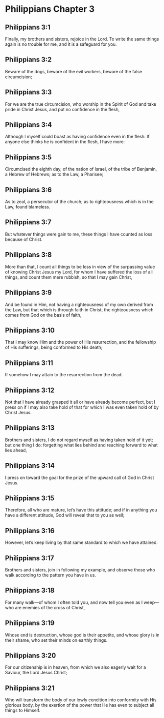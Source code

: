 # Philippians Chapter 3

## Philippians 3:1

Finally, my brothers and sisters, rejoice in the Lord. To write the same things again is no trouble for me, and it is a safeguard for you.

## Philippians 3:2

Beware of the dogs, beware of the evil workers, beware of the false circumcision;

## Philippians 3:3

For we are the true circumcision, who worship in the Spirit of God and take pride in Christ Jesus, and put no confidence in the flesh,

## Philippians 3:4

Although I myself could boast as having confidence even in the flesh. If anyone else thinks he is confident in the flesh, I have more:

## Philippians 3:5

Circumcised the eighth day, of the nation of Israel, of the tribe of Benjamin, a Hebrew of Hebrews; as to the Law, a Pharisee;

## Philippians 3:6

As to zeal, a persecutor of the church; as to righteousness which is in the Law, found blameless.

## Philippians 3:7

But whatever things were gain to me, these things I have counted as loss because of Christ.

## Philippians 3:8

More than that, I count all things to be loss in view of the surpassing value of knowing Christ Jesus my Lord, for whom I have suffered the loss of all things, and count them mere rubbish, so that I may gain Christ,

## Philippians 3:9

And be found in Him, not having a righteousness of my own derived from the Law, but that which is through faith in Christ, the righteousness which comes from God on the basis of faith,

## Philippians 3:10

That I may know Him and the power of His resurrection, and the fellowship of His sufferings, being conformed to His death;

## Philippians 3:11

If somehow I may attain to the resurrection from the dead.

## Philippians 3:12

Not that I have already grasped it all or have already become perfect, but I press on if I may also take hold of that for which I was even taken hold of by Christ Jesus.

## Philippians 3:13

Brothers and sisters, I do not regard myself as having taken hold of it yet; but one thing I do: forgetting what lies behind and reaching forward to what lies ahead,

## Philippians 3:14

I press on toward the goal for the prize of the upward call of God in Christ Jesus.

## Philippians 3:15

Therefore, all who are mature, let’s have this attitude; and if in anything you have a different attitude, God will reveal that to you as well;

## Philippians 3:16

However, let’s keep living by that same standard to which we have attained.

## Philippians 3:17

Brothers and sisters, join in following my example, and observe those who walk according to the pattern you have in us.

## Philippians 3:18

For many walk—of whom I often told you, and now tell you even as I weep—who are enemies of the cross of Christ,

## Philippians 3:19

Whose end is destruction, whose god is their appetite, and whose glory is in their shame, who set their minds on earthly things.

## Philippians 3:20

For our citizenship is in heaven, from which we also eagerly wait for a Saviour, the Lord Jesus Christ;

## Philippians 3:21

Who will transform the body of our lowly condition into conformity with His glorious body, by the exertion of the power that He has even to subject all things to Himself.
